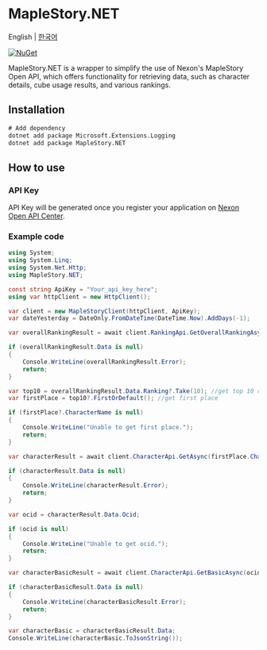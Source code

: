 # MapleStory.NET

English | [한국어](README-ko.md)

[![NuGet](https://img.shields.io/nuget/v/MapleStory.NET)](https://www.nuget.org/packages/MapleStory.NET)

MapleStory.NET is a wrapper to simplify the use of Nexon's MapleStory Open API, which offers functionality for retrieving data, such as character details, cube usage results, and various rankings.

## Installation

```xml
# Add dependency
dotnet add package Microsoft.Extensions.Logging
dotnet add package MapleStory.NET
```

## How to use

### API Key

API Key will be generated once you register your application on [Nexon Open API Center](https://openapi.nexon.com/my-application/).

### Example code

```csharp
using System;
using System.Linq;
using System.Net.Http;
using MapleStory.NET;

const string ApiKey = "Your_api_key_here";
using var httpClient = new HttpClient();

var client = new MapleStoryClient(httpClient, ApiKey);
var dateYesterday = DateOnly.FromDateTime(DateTime.Now).AddDays(-1);

var overallRankingResult = await client.RankingApi.GetOverallRankingAsync(dateYesterday); //fetch overall ranking

if (overallRankingResult.Data is null)
{
    Console.WriteLine(overallRankingResult.Error);
    return;
}

var top10 = overallRankingResult.Data.Ranking?.Take(10); //get top 10 characters
var firstPlace = top10?.FirstOrDefault(); //get first place

if (firstPlace?.CharacterName is null)
{
    Console.WriteLine("Unable to get first place.");
    return;
}

var characterResult = await client.CharacterApi.GetAsync(firstPlace.CharacterName); //fetch character identifier(ocid)

if (characterResult.Data is null)
{
    Console.WriteLine(characterResult.Error);
    return;
}

var ocid = characterResult.Data.Ocid;

if (ocid is null)
{
    Console.WriteLine("Unable to get ocid.");
    return;
}

var characterBasicResult = await client.CharacterApi.GetBasicAsync(ocid); //fetch basic data

if (characterBasicResult.Data is null)
{
    Console.WriteLine(characterBasicResult.Error);
    return;
}

var characterBasic = characterBasicResult.Data;
Console.WriteLine(characterBasic.ToJsonString());
```
